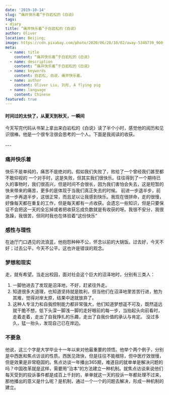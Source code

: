 ```yaml
---
date: '2019-10-14'
slug: “痛并快乐着”于白岩松的《白说》
tags:
- diary
title: “痛并快乐着”于白岩松的《白说》
author: Oliver
location: Beijing;
image: https://cdn.pixabay.com/photo/2020/06/28/10/02/away-5348739_960_720.jpg
meta:
  - name: title
    content: “痛并快乐着”于白岩松的《白说》
  - name: description
    content: “痛并快乐着”于白岩松的《白说》
  - name: keywords
    content: 白岩松, 白说，痛并快乐着。
  - name: author
    content: Oliver Liu, 刘彤, A flying pig
  - name: language
    content: Chinese
featured: true
---
```


<h4 class="text-center"> 时间过的太快了，从夏天到秋天，一瞬间 </h4>
今天写完代码从书架上拿出来白岩松的《白说》读了半个小时，感觉他的阅历和见识很棒。他是一个很专注很会思考的一个人。下面是我阅读的收获。
<br/><br/>
---

### 痛并快乐着
快乐不是单纯的，痛苦不是绝对的。假如我们失败了，败给了一个曾经我们甚至都不敢仰视的 一个对手时，这是失败，但其实我们很快乐。往往得到了一个期待已久的事物时，我们很高兴，但是时间不会很长，因为我们害怕会失去，这是短暂的快来带来的痛苦，更多的是体现于当我们真正失去的时候。
前进一步退半步，前进一步再退半步，这很正常，而且足以让我感到快乐。我现在很拼命，走的很慢，好像每天都在重复的工作，但是每天都有一点收获。会遗忘一些知识，但是只要保证不会把这一天的全忘掉或者把收获忘成负数就是有收获的呀。我很不安分，我很急躁，我很苦，但同时我也在体验着“这份快乐”

### 感性与理性
在迪厅门口遇见的流浪蓝，他抱怨种种不公，怀念以前的大锅饭。过去好，今天不好；过去公平，今天不公平。这也许是错误的观念。

### 梦想和现实
走，就有希望。当走出校园，面对社会这个巨大的沼泽地时，分别有三类人：
1. 一脚他进去了发现是沼泽地，不好，赶紧往外走。
2. 知道很多大道理，也知道坚持就是胜利，但当他们在沼泽地里苦苦行进，勉为其难，觉得对岸太原，结果中途就放弃了。
3. 这种人专注力和自我控制能力都非常强大，他们知道梦想遥不可及，既然遥远就干脆不想，低下头深一脚浅一脚的走好眼前的每一步，当抬起头向前看时，走着走着，走出了自我挣扎的乐趣，走出了自我价值的承认与肯定。
没过多久，猛一抬头，发现自己已在岸边。

<h3 class="text-center"> 不要急 </h3> 
他说，这三个字是大学毕业十一年以来对他最重要的领悟。他举个两个例子，分别是中西医和焦点访谈的性质。西医见效快，但是往往不能根除，但中医疗效很慢，但是效果是非常稳固的。焦点访谈一年播出365期，难道目的就单单是解决问题的吗？中国改革就是这样，需要用”治本“的方法建立一种机制。就焦点访谈来说他们每天受到的投诉事件都是成百上千封的，单单就这一天的投诉一年都处理不过来，那他播出的意义是什么呢？是机制，通过一个一个的问题去解决，形成一种机制的建立。

